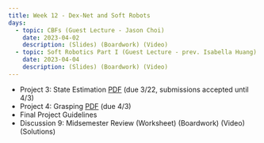 ```yaml
---
title: Week 12 - Dex-Net and Soft Robots
days:
  - topic: CBFs (Guest Lecture - Jason Choi)
    date: 2023-04-02
    description: (Slides) (Boardwork) (Video)
  - topic: Soft Robotics Part I (Guest Lecture - prev. Isabella Huang)
    date: 2023-04-04
    description: (Slides) (Boardwork) (Video)
---
```


- Project 3: State Estimation [PDF](https://ucb-ee106.github.io/106b-sp24site/assets/proj/proj3.pdf) (due 3/22, submissions accepted until 4/3)
- Project 4: Grasping [PDF](https://ucb-ee106.github.io/106b-sp24site/assets/proj/proj4.pdf) (due 4/3)
- Final Project Guidelines
- Discussion 9: Midsemester Review (Worksheet) (Boardwork) (Video) (Solutions)

<a id="Week13"></a>
